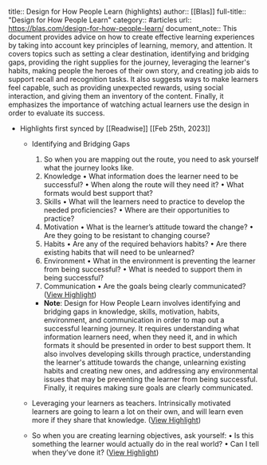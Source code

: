title:: Design for How People Learn (highlights)
author:: [[Blas]]
full-title:: "Design for How People Learn"
category:: #articles
url:: https://blas.com/design-for-how-people-learn/
document_note:: This document provides advice on how to create effective learning experiences by taking into account key principles of learning, memory, and attention. It covers topics such as setting a clear destination, identifying and bridging gaps, providing the right supplies for the journey, leveraging the learner's habits, making people the heroes of their own story, and creating job aids to support recall and recognition tasks. It also suggests ways to make learners feel capable, such as providing unexpected rewards, using social interaction, and giving them an inventory of the content. Finally, it emphasizes the importance of watching actual learners use the design in order to evaluate its success.

- Highlights first synced by [[Readwise]] [[Feb 25th, 2023]]
	- Identifying and Bridging Gaps
	  
	  1.  So when you are mapping out the route, you need to ask yourself what the journey looks like.
	    1.  Knowledge • What information does the learner need to be successful? • When along the route will they need it? • What formats would best support that?
	    2.  Skills • What will the learners need to practice to develop the needed proficiencies? • Where are their opportunities to practice?
	    3.  Motivation • What is the learner’s attitude toward the change? • Are they going to be resistant to changing course?
	    4.  Habits • Are any of the required behaviors habits? • Are there existing habits that will need to be unlearned?
	    5.  Environment • What in the environment is preventing the learner from being successful? • What is needed to support them in being successful?
	    6.  Communication • Are the goals being clearly communicated? ([View Highlight](https://read.readwise.io/read/01gstzkygbcdq36wabmec4t55v))
		- **Note**: Design for How People Learn involves identifying and bridging gaps in knowledge, skills, motivation, habits, environment, and communication in order to map out a successful learning journey. It requires understanding what information learners need, when they need it, and in which formats it should be presented in order to best support them. It also involves developing skills through practice, understanding the learner's attitude towards the change, unlearning existing habits and creating new ones, and addressing any environmental issues that may be preventing the learner from being successful. Finally, it requires making sure goals are clearly communicated.
	- Leveraging your learners as teachers. Intrinsically motivated learners are going to learn a lot on their own, and will learn even more if they share that knowledge. ([View Highlight](https://read.readwise.io/read/01gstzn96am4mvyne01qjd1ps0))
	- So when you are creating learning objectives, ask yourself: • Is this something the learner would actually do in the real world? • Can I tell when they’ve done it? ([View Highlight](https://read.readwise.io/read/01gstznh1myytb2w2z00pskv1d))